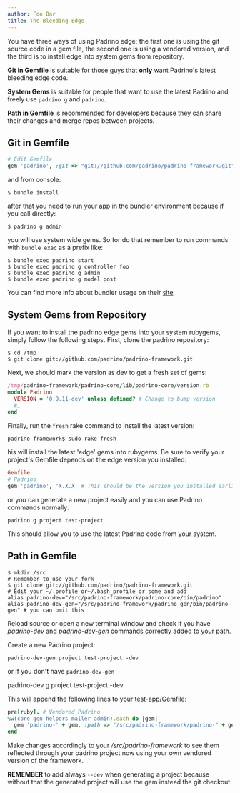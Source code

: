 ```yaml
---
author: Foo Bar
title: The Bleeding Edge
---
```


You have three ways of using Padrino edge; the first one is using the git source code in a gem file, the second one is
using a vendored version, and the third is to install edge into system gems from repository.


**Git in Gemfile** is suitable for those guys that **only** want Padrino's latest bleeding edge code.


**System Gems** is suitable for people that want to use the latest Padrino and freely use `padrino g` and `padrino`.


**Path in Gemfile** is recommended for developers because they can share their changes and merge repos between projects.


## Git in Gemfile

```ruby
# Edit Gemfile
gem 'padrino', :git => "git://github.com/padrino/padrino-framework.git"
```

and from console:


    $ bundle install


after that you need to run your app in the bundler environment because if you call directly:


    $ padrino g admin


you will use system wide gems. So for do that remember to run commands with `bundle exec` as a prefix like:


    $ bundle exec padrino start
    $ bundle exec padrino g controller foo
    $ bundle exec padrino g admin
    $ bundle exec padrino g model post


You can find more info about bundler usage on their [site](http://gembundler.com/)


## System Gems from Repository

If you want to install the padrino edge gems into your system rubygems, simply follow the following steps.  First, clone
the padrino repository:


    $ cd /tmp
    $ git clone git://github.com/padrino/padrino-framework.git


Next, we should mark the version as dev to get a fresh set of gems:


```ruby
/tmp/padrino-framework/padrino-core/lib/padrino-core/version.rb
module Padrino
  VERSION = '0.9.11-dev' unless defined? # Change to bump version
  #…
end
```


Finally, run the `fresh` rake command to install the latest version:


    padrino-framework$ sudo rake fresh


his will install the latest 'edge' gems into rubygems. Be sure to verify your project's Gemfile depends on the edge
version you installed:


```ruby
Gemfile
# Padrino
gem 'padrino', 'X.X.X' # This should be the version you installed earlier
```


or you can generate a new project easily and you can use Padrino commands normally:


    padrino g project test-project


This should allow you to use the latest Padrino code from your system.


## Path in Gemfile

    $ mkdir /src
    # Remember to use your fork
    $ git clone git://github.com/padrino/padrino-framework.git
    # Edit your ~/.profile or~/.bash_profile or some and add
    alias padrino-dev="/src/padrino-framework/padrino-core/bin/padrino"
    alias padrino-dev-gen="/src/padrino-framework/padrino-gen/bin/padrino-gen" # you can omit this


Reload source or open a new terminal window and check if you have *padrino-dev* and *padrino-dev-gen* commands correctly
added to your path.


Create a new Padrino project:


    padrino-dev-gen project test-project -dev


or if you don't have `padrino-dev-gen`


padrino-dev g project test-project -dev


This will append the following lines to your test-app/Gemfile:


```ruby
pre[ruby]. # Vendored Padrino
%w(core gen helpers mailer admin).each do |gem|
  gem 'padrino-' + gem, :path => "/src/padrino-framework/padrino-" + gem
end
```

Make changes accordingly to your */src/padrino-framework* to see them reflected through your padrino project now using
your own vendored version of the framework.


**REMEMBER** to add always `--dev` when generating a project because without that the generated project will use the gem
instead the git checkout.

